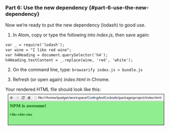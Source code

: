 ### Part 6: Use the new dependency {#part-6-use-the-new-dependency}

Now we’re ready to put the new dependency (lodash) to good use.

1.  In Atom, copy or type the following into _index.js_, then save again:

  ```
  var _ = require('lodash');
  var wine = "I like red wine";
  var h4Heading = document.querySelector('h4');
  h4Heading.textContent = _.replace(wine, 'red', 'white');
  ```

2.  On the command line, type: `browserify index.js > bundle.js`

3.  Refresh (or open again) _index.html_ in Chrome.

Your rendered HTML file should look like this:
![](../images/14.png)
